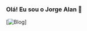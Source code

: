 ### Olá! Eu sou o Jorge Alan  👋


[![Blog](https://img.shields.io/website?label=jorgepaz.com.br&style=for-the-badge&url=http://jorgepaz.com.br/)]
